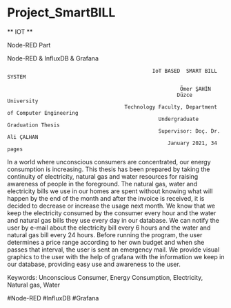 Project_SmartBILL
=================

  **   IOT   **
  
Node-RED Part

Node-RED & InfluxDB & Grafana 


                                                   IoT BASED  SMART BILL SYSTEM

                                                            Ömer ŞAHİN
                                                           Düzce University
                                          Technology Faculty, Department of Computer Engineering
                                                     Undergraduate Graduation Thesis
                                                     Supervisor: Doç. Dr. Ali ÇALHAN
                                                        January 2021, 34 pages


In a world where unconscious consumers are concentrated, our energy consumption is increasing. This thesis has been prepared by taking the continuity of electricity, natural gas and water resources for raising awareness of people in the foreground. The natural gas, water and electricity bills we use in our homes are spent without knowing what will happen by the end of the month and after the invoice is received, it is decided to decrease or increase the usage next month. We know that we keep the electricity consumed by the consumer every hour and the water and natural gas bills they use every day in our database. We can notify the user by e-mail about the electricity bill every 6 hours and the water and natural gas bill every 24 hours. Before running the program, the user determines a price range according to her own budget and when she passes that interval, the user is sent an emergency mail. We provide visual graphics to the user with the help of grafana with the information we keep in our database, providing easy use and awareness to the user.

Keywords: Unconscious Consumer, Energy Consumption, Electricity, Natural gas, Water

#Node-RED
#InfluxDB
#Grafana
